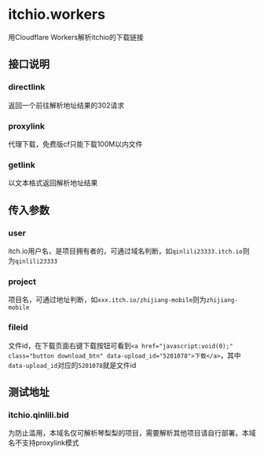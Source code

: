 # itchio.workers
用Cloudflare Workers解析itchio的下载链接

## 接口说明
### directlink
返回一个前往解析地址结果的302请求  
### proxylink
代理下载，免费版cf只能下载100M以内文件  
### getlink
以文本格式返回解析地址结果  

## 传入参数
### user
itch.io用户名，是项目拥有者的，可通过域名判断，如`qinlili23333.itch.io`则为`qinlili23333`  
### project
项目名，可通过地址判断，如`xxx.itch.io/zhijiang-mobile`则为`zhijiang-mobile`  
### fileid
文件id，在下载页面右键下载按钮可看到`<a href="javascript:void(0);" class="button download_btn" data-upload_id="5201078">下载</a>`，其中`data-upload_id`对应的`5201078`就是文件id  


## 测试地址
### itchio.qinlili.bid
为防止滥用，本域名仅可解析琴梨梨的项目，需要解析其他项目请自行部署。本域名不支持proxylink模式  

